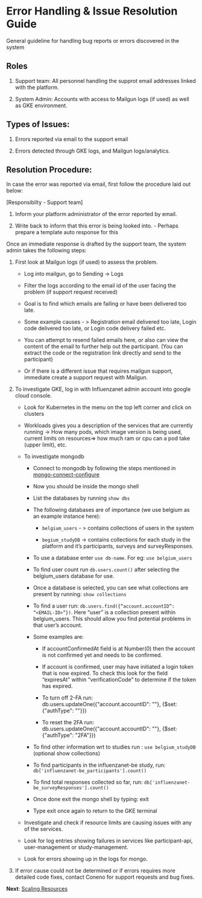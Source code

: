 # Error Handling & Issue Resolution Guide

General guideline for handling bug reports or errors discovered in the system

## Roles

1. Support team: All personnel handling the supprot email addresses linked with the platform.

2. System Admin: Accounts with access to Mailgun logs (if used) as well as GKE environment.

## Types of Issues: 

1. Errors reported via email to the support email

2. Errors detected through GKE logs, and Mailgun logs/analytics.


## Resolution Procedure:

In case the error was reported via email, first follow the procedure laid out below: 

[Responsibilty - Support team]

1. Inform your platform administrator of the error reported by email.

2. Write back to inform that this error is being looked into. - Perhaps prepare a template auto response for this 


Once an immediate response is drafted by the support team, the system admin takes the following steps: 

1. First look at Mailgun logs (if used) to assess the problem.

    - Log into mailgun, go to Sending -> Logs
    
    - Filter the logs according to the email id of the user facing the problem (if support request received)
    
    - Goal is to find which emails are failing or have been delivered too late.
    
    - Some example causes - > Registration email delivered too late, Login code delivered too late, or Login code delivery failed etc.
    
    - You can attempt to resend failed emails here, or also can view the content of the email to further help out the participant. (You can extract the code or the registration link directly and send to the participant)
    
    - Or if there is a different issue that requires mailgun support, immediate create a support request with Mailgun.

2. To investigate GKE, log in with Influenzanet admin account into google cloud console.

    - Look for Kubernetes in the menu on the top left corner and click on clusters
    
    - Workloads gives you a description of the services that are currently running -> How many pods, which image version is being used, current limits on resources=> how much ram or cpu can a pod take (upper limit), etc.
    
    - To investigate mongodb
        
        - Connect to mongodb by following the steps mentioned in [mongo-connect-configure](../system-configuration/1-mongodb-config.md)
        
        - Now you should be inside the mongo shell
        
        - List the databases by running ```show dbs```
        
        - The following databases are of importance (we use belgium as an example instance here):
        
            - `belgium_users` - > contains collections of users in the system
            
            - `begium_studyDB` -> contains collections for each study in the platform and it’s participants, surveys and surveyResponses.

        - To use a database enter ```use db-name```. For eg: ```use belgium_users```
        
        - To find user count run ```db.users.count()``` after selecting the belgium_users database for use.
        
        - Once a database is selected, you can see what collections are present by running: ```show collections```
        
        - To find a user run: ```db.users.find({“account.accountID”: “<EMAIL-ID>”})```. Here “user” is a collection present within belgium_users. This should allow you find potential problems in that user’s account.
        
        - Some examples are: 
        
            - If accountConfirmedAt field is at Number(0) then the account is not confirmed yet and needs to be confirmed.
            
            - If account is confirmed, user may have initiated a login token that is now expired. To check this look for the field “expiresAt” within “verificationCode” to determine if the token has expired.
            
            - To turn off 2-FA run: db.users.updateOne({"account.accountID": "<email-id>"}, {$set: {"authType": ""}})
            - To reset the 2FA run: db.users.updateOne({"account.accountID": "<email-id>"}, {$set: {"authType": "2FA"}})
        
        - To find other information wrt to studies run : ```use belgium_studyDB``` (optional show collections)
        
        - To find participants in the influenzanet-be study, run: ```db['influenzanet-be_participants'].count()```
        
        - To find total responses collected so far, run: ```db['influenzanet-be_surveyResponses'].count()```
        
        - Once done exit the mongo shell by typing: exit
        
        - Type exit once again to return to the GKE terminal
    
    - Investigate and check if resource limits are causing issues with any of the services.
    
    - Look for log entries showing failures in services like participant-api, user-management or study-management.
    
    - Look for errors showing up in the logs for mongo.

3. If error cause could not be determined or if errors requires more detailed code fixes, contact Coneno for support requests and bug fixes.

**Next**: [Scaling Resources](../maintenance/3-resource-scaling.md)